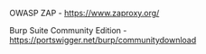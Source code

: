 OWASP ZAP - https://www.zaproxy.org/

Burp Suite Community Edition - https://portswigger.net/burp/communitydownload
